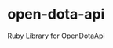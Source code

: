 # open-dota-api
Ruby Library for OpenDotaApi

# [](https://user-images.githubusercontent.com/2478436/28490995-2fb8963e-6ef0-11e7-999a-f5bb33ee42a2.png)

